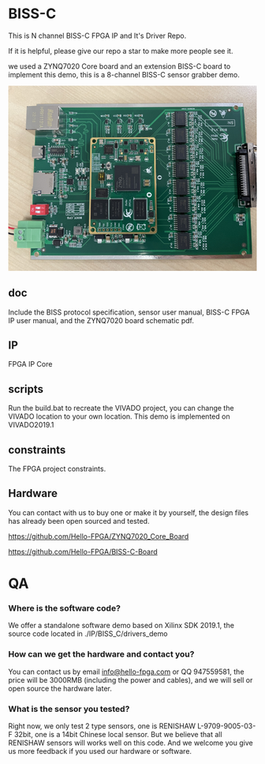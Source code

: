 # BISS-C

This is N channel BISS-C FPGA IP and It's Driver Repo.

If it is helpful, please give our repo a star to make more people see it.

we used a ZYNQ7020 Core board and an extension BISS-C board to implement this demo, this is a 8-channel BISS-C sensor grabber demo.

![image-20231027163109709](README.assets/image-20231027163109709.png)

## doc

Include the BISS protocol specification, sensor user manual,  BISS-C FPGA IP user manual, and the ZYNQ7020 board schematic pdf.

## IP

FPGA IP Core

## scripts

Run the build.bat to recreate the VIVADO project, you can change the VIVADO location to your own location. This demo is implemented on VIVADO2019.1



## constraints

The FPGA project constraints.



## Hardware

You can contact with us to buy one or make it by yourself, the  design files has already been open sourced and tested.

https://github.com/Hello-FPGA/ZYNQ7020_Core_Board

https://github.com/Hello-FPGA/BISS-C-Board

# QA

### Where is the software code?

We offer a standalone software demo based on Xilinx SDK 2019.1, the source code located in ./IP/BISS_C/drivers_demo

### How can we get the hardware and contact you?

You can contact us by email info@hello-fpga.com  or QQ 947559581, the price will be 3000RMB (including the power and cables), and we will sell or open source the hardware later.

### What is the sensor you tested?

Right now, we only test 2 type sensors, one is RENISHAW L-9709-9005-03-F 32bit, one is a 14bit Chinese local sensor. But we believe that all RENISHAW sensors will works well on this code. And we welcome you give us more feedback if you used our hardware or software.


